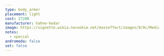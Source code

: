 ```yaml
---
type: body_armor
placement: light
cost: 27200
manufacturer: hahne-kedar
image: https://vignette.wikia.nocookie.net/masseffect/images/9/9c/Medium-human-Mantis.png/revision/latest/scale-to-width-down/160?cb=20100209162437
notes:
  - special
andromeda: false
set: false
---
```

